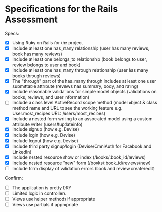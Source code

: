 # Specifications for the Rails Assessment

Specs:
- [x] Using Ruby on Rails for the project
- [x] Include at least one has_many relationship (user has many reviews, book has many reviews) 
- [x] Include at least one belongs_to relationship (book belongs to user, review belongs to user and book)
- [x] Include at least one has_many through relationship (user has many books through reviews)
- [x] The "through" part of the has_many through includes at least one user submittable attribute (reviews has summary, body, and rating)
- [x] Include reasonable validations for simple model objects (validations on books, reviews, and user information)
- [ ] Include a class level ActiveRecord scope method (model object & class method name and URL to see the working feature e.g. User.most_recipes URL: /users/most_recipes)
- [x] Include a nested form writing to an associated model using a custom attribute writer (users#updateinfo)
- [x] Include signup (how e.g. Devise)
- [x] Include login (how e.g. Devise)
- [x] Include logout (how e.g. Devise)
- [x] Include third party signup/login (Devise/OmniAuth for Facebook and LinkedIn)
- [x] Include nested resource show or index (/books/:book_id/reviews)
- [x] Include nested resource "new" form (/books/:book_id/reviews/new)
- [ ] Include form display of validation errors (book and review create/edit)

Confirm:
- [ ] The application is pretty DRY
- [ ] Limited logic in controllers
- [ ] Views use helper methods if appropriate
- [ ] Views use partials if appropriate
